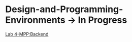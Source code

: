 # Design-and-Programming-Environments -> In Progress
[Lab 4-MPP:Backend](https://github.com/IoanaBotezatu01/MPP-Lab4)
